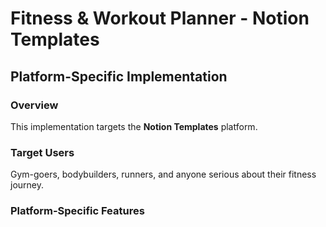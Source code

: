 # Fitness & Workout Planner - Notion Templates

## Platform-Specific Implementation

### Overview
This implementation targets the **Notion Templates** platform.

### Target Users
Gym-goers, bodybuilders, runners, and anyone serious about their fitness journey.

### Platform-Specific Features

